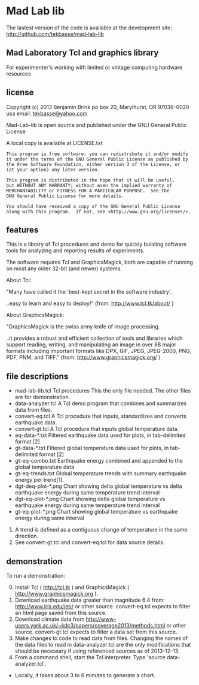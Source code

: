 Mad Lab lib
===========

The lastest version of the code is available at the development site:
 http://github.com/tekbasse/mad-lab-lib

Mad Laboratory Tcl and graphics library
---------------------------------------

For experimenter's working with limited or vintage computing hardware resources


license
-------
Copyright (c) 2013 Benjamin Brink
po box 20, Marylhurst, OR 97036-0020 usa
email: tekbasse@yahoo.com

Mad-Lab-lib is open source and published under the GNU General Public License

A local copy is available at LICENSE.txt

    This program is free software: you can redistribute it and/or modify
    it under the terms of the GNU General Public License as published by
    the Free Software Foundation, either version 3 of the License, or
    (at your option) any later version.

    This program is distributed in the hope that it will be useful,
    but WITHOUT ANY WARRANTY; without even the implied warranty of
    MERCHANTABILITY or FITNESS FOR A PARTICULAR PURPOSE.  See the
    GNU General Public License for more details.

    You should have received a copy of the GNU General Public License
    along with this program.  If not, see <http://www.gnu.org/licenses/>.


features
--------

This is a library of Tcl procedures and demo for quickly building 
software tools for analyzing and reporting results of experiments.

The software requires Tcl and GraphicsMagick, both are capable 
of running on most any older 32-bit (and newer)  systems.

About Tcl: 

"Many have called it the 'best-kept secret in the software industry'. 

..easy to learn and easy to deploy!" (from: http://www.tcl.tk/about/ )

About GraphicsMagick:

"GraphicsMagick is the swiss army knife of image processing. 

..it provides a robust and efficient collection of tools and libraries 
which support reading, writing, and manipulating an image in 
over 88 major formats including important formats like 
DPX, GIF, JPEG, JPEG-2000, PNG, PDF, PNM, and TIFF."
   (from: http://www.graphicsmagick.org/ )

file descriptions
-----------------

- mad-lab-lib.tcl    Tcl procedures This the only file needed. The other files are for demonstration.
- data-analyzer.tcl  A Tcl demo program that combines and summarizes data from files.
- convert-eq.tcl  A Tcl procedure that inputs, standardizes and converts earthquake data.
- convert-gt.tcl A Tcl procedure that inputs global temperature data.
- eq-data-*.txt  Filtered earthquake data used for plots, in tab-delimited format [2]
- gt-data-*.txt  Filtered global temperature data used for plots, in tab-delimited format [2]
- gt-eq-combo.txt Earthquake energy combined and appended to the global temperature data
- gt-eq-trends.txt Global temperature trends with summary earthquake energy per trend[1].
- dgt-deq-plot-*.png Chart showing delta global temperature vs delta earthquake energy during same temperature trend interval
- dgt-eq-plot-*.png Chart showing delta global temperature vs earthquake energy during same temperature trend interval
- gt-eq-plot-*.png Chart showing global temperature vs earthquake energy during same interval

1. A trend is defined as a contiguous change of temperature in the same direction.
2. See convert-gt.tcl and convert-eq.tcl for data source details.

demonstration
-------------

To run a demonstration:

0. Install Tcl ( http://tcl.tk )  and GraphicsMagick ( http://www.graphicsmagick.org ).
1. Download earthquake data greater than magnitude 6.4 from: http://www.iris.edu/ieb/ or other source.
   convert-eq.tcl expects to filter an html page saved from this source.
2. Download climate data from http://www-users.york.ac.uk/~kdc3/papers/coverage2013/methods.html or other source.
   convert-gt.tcl expects to filter a data set from this source.
3. Make changes to code to read data from files. 
   Changing the names of the data files to read in data-analyzer.tcl
   are the only modifications that should be necessary if using referenced sources as of 2013-12-13.
4. From a command shell, start the Tcl interpreter.  Type 'source data-analyzer.tcl'. 

* Locally, it takes about 3 to 6 minutes to generate a chart.

